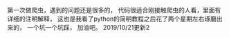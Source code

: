 第一次做爬虫，遇到的问题还是很多的，
代码很适合刚接触爬虫的人看，里面有详细的注明解释，
这也是我看了python的简明教程之后花了两个星期左右琢磨出来的，
一个坑一个坑踩，
加油吧。
2019/10/21更新2
